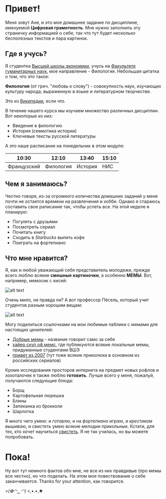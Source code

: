 # Привет! 
Меня зовут Аня, и это мое домашнее задание по дисциплине, именуемой **Цифровая грамотность**. Мне нужно заполнить эту страничку информацией о себе, так что тут будет несколько бесполезных текстов и пара картинок. 
## Где я учусь?
Я студентка [Высшей школы экономики](https://www.hse.ru), учусь на [Факультете гуманитарных наук](https://www.hse.ru/ba/philology/), мое направление - Филология. Небольшая цитатка о том, что это такое:

**Филология** (от греч. "любовь к слову") - совокупность наук, изучающих культуру народа, выраженную в языке и литературном творчестве. 

Это из [Википедии](https://ru.wikipedia.org/wiki/%D0%97%D0%B0%D0%B3%D0%BB%D0%B0%D0%B2%D0%BD%D0%B0%D1%8F_%D1%81%D1%82%D1%80%D0%B0%D0%BD%D0%B8%D1%86%D0%B0), если что.

В течение нашего курса мы изучаем множество различных дисциплин. Вот некоторые из них:
* Введение в филологию
* История (семиотика истории)
* Ключевые тексты русской литературы

А это наше расписание на понедельник в этом модуле:

| 10:30 | 12:10 | 13:40 | 15:10 |
| ----- | ----- | ----- | ----- |
| Французский | Филология | История | НИС |


## Чем я занимаюсь?
Честно говоря, из-за огромного количества домашних заданий у меня почти не остается времени на развлечения и хобби. Однако я стараюсь составить свое раписание так, чтобы успеть все. На этой неделе я планирую:
* Погулять с друзьями
* Посмотреть сериал 
* Почитать книгу
* Сходить в *Starbucks* выпить кофе 
* Поиграть на фортепиано

## Что мне нравится?
Я, как и любой уважающий себя представитель молодежи, прежде всего люблю всякие **смешные картиночки**, а особенно **МЕМЫ**. Вот, например, мемосик с кисей: 

![alt text](https://cs9.pikabu.ru/post_img/big/2017/02/13/11/148701246714619761.jpg)

 Очень мило, не правда ли? А вот профессор Пёсель, который учит студентов разным хорошим вещам: 

![alt text](https://pics.onsizzle.com/good-afternoon-class-today-were-going-to-learn-what-makes-9366612.png)

Могу поделиться ссылочками на мои любимые паблики с мемами для настоящих ценителей:
* [Добрые мемы](https://vk.com/dobriememes) - название говорит само за себя
* [хайер скул оф мемс](https://vk.com/hsemem), где публикуются всякие локальные мемы, придуманные студентами ВШЭ
* [привет из 2007](https://vk.com/hello2007) (тут тоже всякие приколюхи в основном из российских сериалов)

Кроме исследования просторов интернета на предмет новых рофлов и хохоталочек я также люблю **готовить**. Лучше всего у меня, пожалуй, получаются следующие блюда:

* Борщ
* Картофельная пюрешка
* Блины
* Запеканка из брокколи
* Шарлотка

Я много чего умею: и *готовлю*, и на *фортепиано* *играю*, и *крестиком* *вышиваю*, и *свистеть* умею всякие мелодии прикольные. Кстати, для тех, кто хочет научиться [свистеть](http://kak-bog.ru/kak-nauchitsya-svistet). Я не так училась, но вы можете попробовать.
# Пока!

Ну вот тут немного фактов обо мне, не все из них правдивые (про мемы все честно), но что поделать. На этом мое повествование о себе заканчивается. Thanks for your attention, как говорится.


*>(✿◠‿◠) <¸•*.•¸★
